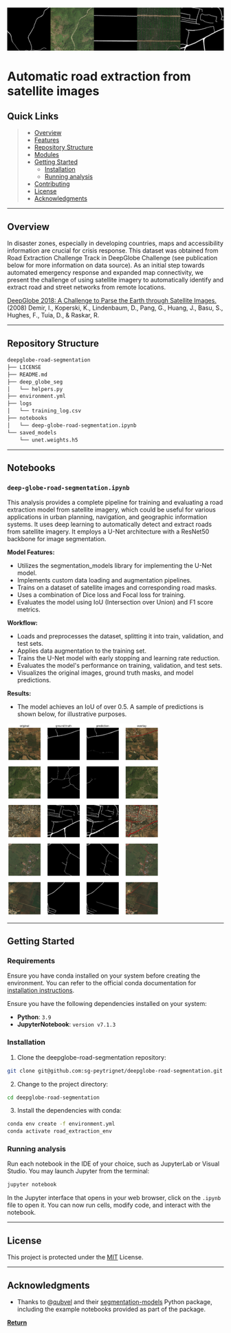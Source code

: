 
![Road Segmentation](doc/horizontal_road_ribbon.png)

# Automatic road extraction from satellite images

##  Quick Links

> - [ Overview](#overview)
> - [ Features](#features)
> - [ Repository Structure](#repository-structure)
> - [ Modules](#modules)
> - [ Getting Started](#getting-started)
>   - [ Installation](#installation)
>   - [ Running analysis](#running-analysis)
> - [ Contributing](#contributing)
> - [ License](#license)
> - [ Acknowledgments](#acknowledgments)

---

##  Overview

In disaster zones, especially in developing countries, maps and accessibility information are crucial for crisis response. This dataset was obtained from Road Extraction Challenge Track in DeepGlobe Challenge (see publication below for more information on data source). As an initial step towards automated emergency response and expanded map connectivity, we present the challenge of using satellite imagery to automatically identify and extract road and street networks from remote locations.

[DeepGlobe 2018: A Challenge to Parse the Earth through Satellite Images.](https://arxiv.org/pdf/1805.06561) (2008) Demir, I., Koperski, K., Lindenbaum, D., Pang, G., Huang, J., Basu, S., Hughes, F., Tuia, D., & Raskar, R.

---

##  Repository Structure

```sh
deepglobe-road-segmentation
├── LICENSE
├── README.md
├── deep_globe_seg
│   └── helpers.py
├── environment.yml
├── logs
│   └── training_log.csv
├── notebooks
│   └── deep-globe-road-segmentation.ipynb
└── saved_models
    └── unet.weights.h5
```

---

##  Notebooks

###  `deep-globe-road-segmentation.ipynb`

This analysis provides a complete pipeline for training and evaluating a road extraction model from satellite imagery, which could be useful for various applications in urban planning, navigation, and geographic information systems. It uses deep learning to automatically detect and extract roads from satellite imagery. It employs a U-Net architecture with a ResNet50 backbone for image segmentation.

**Model Features:**

- Utilizes the segmentation_models library for implementing the U-Net model.
- Implements custom data loading and augmentation pipelines.
- Trains on a dataset of satellite images and corresponding road masks.
- Uses a combination of Dice loss and Focal loss for training.
- Evaluates the model using IoU (Intersection over Union) and F1 score metrics.


**Workflow:**

- Loads and preprocesses the dataset, splitting it into train, validation, and test sets.
- Applies data augmentation to the training set.
- Trains the U-Net model with early stopping and learning rate reduction.
- Evaluates the model's performance on training, validation, and test sets.
- Visualizes the original images, ground truth masks, and model predictions.

**Results:**

- The model achieves an IoU of over 0.5. A sample of predictions is shown below, for illustrative purposes.

<img src="doc/predictions.png" width="70%" height="70%">

---

##  Getting Started

###  Requirements

Ensure you have conda installed on your system before creating the environment. You can refer to the official conda documentation for [installation instructions](https://conda.io/projects/conda/en/latest/user-guide/install/).

Ensure you have the following dependencies installed on your system:

- **Python**: `3.9`
- **JupyterNotebook**: `version v7.1.3 `

###  Installation

1. Clone the deepglobe-road-segmentation repository:

```sh
git clone git@github.com:sg-peytrignet/deepglobe-road-segmentation.git
```

2. Change to the project directory:

```sh
cd deepglobe-road-segmentation
```

3. Install the dependencies with conda:

```sh
conda env create -f environment.yml
conda activate road_extraction_env
```

###  Running analysis

Run each notebook in the IDE of your choice, such as JupyterLab or Visual Studio. You may launch Jupyter from the terminal:

```sh
jupyter notebook
```

In the Jupyter interface that opens in your web browser, click on the `.ipynb` file to open it. You can now run cells, modify code, and interact with the notebook.

---

##  License

This project is protected under the [MIT](LICENSE) License.

---

##  Acknowledgments

- Thanks to @[qubvel](https://github.com/qubvel) and their [segmentation-models](https://github.com/qubvel/segmentation_models) Python package, including the example notebooks provided as part of the package.

[**Return**](#quick-links)
